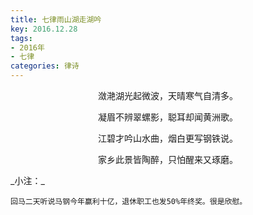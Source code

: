 ```yaml
---
title: 七律雨山湖走湖吟
key: 2016.12.28
tags: 
- 2016年 
- 七律
categories: 律诗
---
```


<p align="center">潋滟湖光起微波，天晴寒气自清多。
</p>
<p align="center">凝眉不辨翠螺影，聪耳却闻黄洲歌。
</p>
<p align="center">江碧才吟山水曲，烟白更写钢铁说。
</p>
<p align="center">家乡此景皆陶醉，只怕醒来又琢磨。
</p>
_小注：_

```
回马二天听说马钢今年赢利十亿，退休职工也发50%年终奖。很是欣慰。
```
